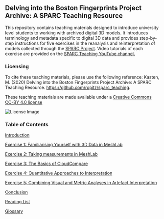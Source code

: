 ## Delving into the Boston Fingerprints Project Archive: A SPARC Teaching Resource

This repository contains teaching materials designed to introduce university level students to working with archived digital 3D models. It introduces terminology and metadata specific to digital 3D data and provides step-by-step instructions for five exercises in the reanalysis and reinterpretation of models collected through the [SPARC Project](https://sparc.cast.uark.edu/). Video tutorials of each exercise are provided on the [SPARC Teaching YouTube channel.](https://www.youtube.com/channel/UCp3iM6q1K7K77VTb0GoEl-Q/featured)

### Licensing
To cite these teaching materials, please use the following reference: Kasten, M. (2020) Delving into the Boston Fingerprints Project Archive: A SPARC Teaching Resource. https://github.com/ropitz/sparc_teaching.

These teaching materials are made available under a [Creative Commons CC-BY 4.0 license](https://creativecommons.org/licenses/by/4.0/)

![License Image](https://mirrors.creativecommons.org/presskit/buttons/88x31/png/by.png)

### Table of Contents
[Introduction](/introfinalbp.md)

[Exercise 1: Familiarising Yourself with 3D Data in MeshLab](/exercise1final.md)

[Exercise 2: Taking measurements in MeshLab](/exercise2final.md)

[Exercise 3: The Basics of CloudCompare](/exercise3final.md)

[Exercise 4: Quantitative Approaches to Interpretation](/exercise4final.md)

[Exercise 5: Combining Visual and Metric Analyses in Artefact Interpretation](/exercise5final.md)

[Conclusion](/conclusion.md)

[Reading List](/readinglist.md)

[Glossary](/glossary.md)
